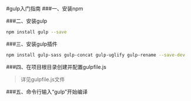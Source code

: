 #gulp入门指南 
###一、安装npm  

###二、安装gulp  
``` bash  
npm install gulp --save
```  
###三、安装gulp插件  
``` bash  
npm install gulp-sass gulp-concat gulp-uglify gulp-rename --save-dev
```     
###四、在项目根目录创建并配置gulpfile.js  
>  详见gulpfile.js文件  
 
###五、命令行输入“gulp”开始编译